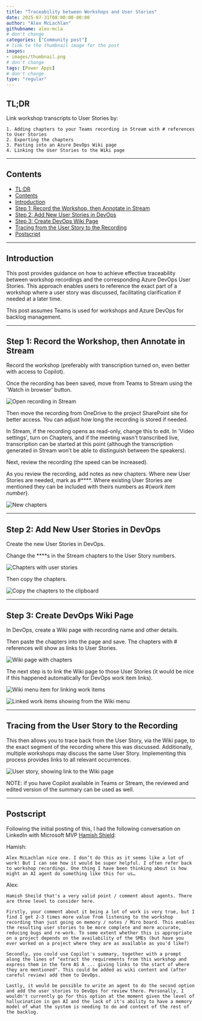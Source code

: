 ```yaml
---
title: "Traceability between Workshops and User Stories"
date: 2025-07-31T08:00:00-00:00
author: "Alex McLachlan"
githubname: alex-mcla
# don't change
categories: ["Community post"]
# link to the thumbnail image for the post
images:
- images/thumbnail.png
# don't change
tags: [Power Apps]
# don't change
type: "regular"
---
```


## TL;DR

Link workshop transcripts to User Stories by:

    1. Adding chapters to your Teams recording in Stream with # references to User Stories
    2. Exporting the chapters
    3. Pasting into an Azure DevOps Wiki page
    4. Linking the User Stories to the Wiki page

---

## Contents

- [TL;DR](#tldr)
- [Contents](#contents)
- [Introduction](#introduction)
- [Step 1: Record the Workshop, then Annotate in Stream](#step-1-record-the-workshop-then-annotate-in-stream)
- [Step 2: Add New User Stories in DevOps](#step-2-add-new-user-stories-in-devops)
- [Step 3: Create DevOps Wiki Page](#step-3-create-devops-wiki-page)
- [Tracing from the User Story to the Recording](#tracing-from-the-user-story-to-the-recording)
- [Postscript](#postscript)

---

## Introduction

This post provides guidance on how to achieve effective traceability between workshop recordings and the corresponding Azure DevOps User Stories. This approach enables users to reference the exact part of a workshop where a user story was discussed, facilitating clarification if needed at a later time.

This post assumes Teams is used for workshops and Azure DevOps for backlog management.

---

## Step 1: Record the Workshop, then Annotate in Stream

Record the workshop (preferably with transcription turned on, even better with access to Copilot).

Once the recording has been saved, move from Teams to Stream using the 'Watch in browser' button.

![Open recording in Stream](images/open-in-stream.png)

Then move the recording from OneDrive to the project SharePoint site for better access. You can adjust how long the recording is stored if needed.

In Stream, if the recording opens as read-only, change this to edit. In 'Video settings', turn on Chapters, and if the meeting wasn't transcribed live, transcription can be started at this point (although the transcription generated in Stream won’t be able to distinguish between the speakers).

Next, review the recording (the speed can be increased).

As you review the recording, add notes as new chapters. Where new User Stories are needed, mark as #****. Where existing User Stories are mentioned they can be included with theirs numbers as #{_work item number_}.

![New chapters](images/new-chapters.png)

---

## Step 2: Add New User Stories in DevOps

Create the new User Stories in DevOps.

Change the ****s in the Stream chapters to the User Story numbers.

![Chapters with user stories](images/chapters-with-user-stories.png)

Then copy the chapters.

![Copy the chapters to the clipboard](images/copy-chapters.png)

---

## Step 3: Create DevOps Wiki Page

In DevOps, create a Wiki page with recording name and other details.

Then paste the chapters into the page and save. The chapters with # references will show as links to User Stories.

![Wiki page with chapters](images/wiki-page-with-chapters.png)

The next step is to link the Wiki page to those User Stories (it would be nice if this happened automatically for DevOps work item links).

![Wiki menu item for linking work items](images/wiki-menu-link-work-items.png)

![Linked work items showing from the Wiki menu](images/wiki-menu-linked-work-items.png)

---

## Tracing from the User Story to the Recording

This then allows you to trace back from the User Story, via the Wiki page, to the exact segment of the recording where this was discussed. Additionally, multiple workshops may discuss the same User Story. Implementing this process provides links to all relevant occurrences.

![User story, showing link to the Wiki page](images/user-story-link.png)

NOTE: if you have Copilot available in Teams or Stream, the reviewed and edited version of the summary can be used as well.

---

## Postscript

Following the initial posting of this, I had the following conversation on LinkedIn with Microsoft MVP [Hamish Shield](https://www.linkedin.com/in/hamishsheild/):

Hamish:

    Alex McLachlan nice one. I don’t do this as it seems like a lot of work! But I can see how it would be super helpful. I often refer back to workshop recordings. One thing I have been thinking about is how might an AI agent do something like this for us…

Alex:

    Hamish Sheild that's a very valid point / comment about agents. There are three level to consider here.

    Firstly, your comment about it being a lot of work is very true, but I find I get 2-3 times more value from listening to the workshop recording than just going on memory / notes / Miro board. This enables the resulting user stories to be more complete and more accurate, reducing bugs and re-work. To some extent whether this is appropriate on a project depends on the availability of the SMEs (but have you ever worked on a project where they are as available as you'd like?)

    Secondly, you could use Copilot's summary, together with a prompt along the lines of "extract the requirements from this workshop and express them in the form AS A ... giving links to the start of where they are mentioned". This could be added as wiki content and (after careful review) add them to DevOps.

    Lastly, it would be possible to write an agent to do the second option and add the user stories to DevOps for review there. Personally, I wouldn't currently go for this option at the moment given the level of hallucination in gen AI and the lack of it's ability to have a memory model of what the system is needing to do and context of the rest of the backlog.
